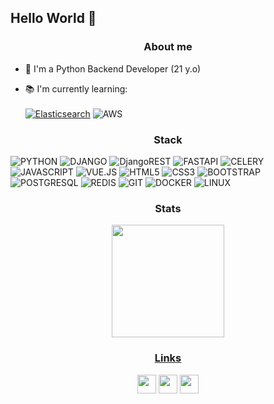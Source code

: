 ## Hello World 👋

<h3 align="center">About me</h3>

- 🌟 I'm a Python Backend Developer (21 y.o)

- 📚 I'm currently learning: 
<br><br>
[![Elasticsearch](https://img.shields.io/badge/-Elasticsearch-005571?style=for-the-badge&logo=Elasticsearch&logoColor=ffffff)](https://www.elastic.co/)
![AWS](https://img.shields.io/badge/Amazon_AWS-232F3E?style=for-the-badge&logo=amazon-aws&logoColor=white)

<h3 align="center">Stack</h3>

![PYTHON](https://img.shields.io/badge/Python-14354C?style=for-the-badge&logo=python&logoColor=white)
![DJANGO](https://img.shields.io/badge/Django-092E20?style=for-the-badge&logo=django&logoColor=white)
![DjangoREST](https://img.shields.io/badge/DJANGO-REST-ff1709?style=for-the-badge&logo=django&logoColor=white&color=ff1709&labelColor=gray)
![FASTAPI](https://img.shields.io/badge/FastAPI-005571?style=for-the-badge&logo=fastapi)
![CELERY](https://img.shields.io/badge/celery-%2337814A.svg?&style=for-the-badge&logo=celery&logoColor=white)
![JAVASCRIPT](https://img.shields.io/badge/JavaScript-F7DF1E?style=for-the-badge&logo=JavaScript&logoColor=white)
![VUE.JS](https://img.shields.io/badge/vuejs-%2335495e.svg?style=for-the-badge&logo=vuedotjs&logoColor=%234FC08D)
![HTML5](https://img.shields.io/badge/HTML5-E34F26?style=for-the-badge&logo=html5&logoColor=white)
![CSS3](https://img.shields.io/badge/CSS3-1572B6?style=for-the-badge&logo=css3&logoColor=white)
![BOOTSTRAP](https://img.shields.io/badge/Bootstrap-563D7C?style=for-the-badge&logo=bootstrap&logoColor=white)
![POSTGRESQL](https://img.shields.io/badge/PostgreSQL-316192?style=for-the-badge&logo=postgresql&logoColor=white)
![REDIS](https://img.shields.io/badge/redis-%23DD0031.svg?&style=for-the-badge&logo=redis&logoColor=white)
![GIT](https://img.shields.io/badge/GIT-E44C30?style=for-the-badge&logo=git&logoColor=white)
![DOCKER](https://img.shields.io/badge/docker-%230db7ed.svg?style=for-the-badge&logo=docker&logoColor=white)
![LINUX](https://img.shields.io/badge/Linux-FCC624?style=for-the-badge&logo=linux&logoColor=black)

<h3 align="center">Stats</h3>

<div align="center">
  <a href="https://github.com/ibtriz">
  <img height="180em" src="https://github-readme-stats.vercel.app/api/top-langs/?username=valeXeich&layout=compact&langs_count=7&theme=radical"/>
</div>

<h3 align="center">Links</h3>
  
 <div align="center">
  <a href="https://t.me/valexoff"><img height="30" src="https://img.shields.io/badge/Telegram-2CA5E0?style=for-the-badge&logo=telegram&logoColor=white" target="_blank"></a>
  <a href="https://www.linkedin.com/in/valex-panov/" target="_blank"> <img height="30" src="https://img.shields.io/badge/LinkedIn-0077B5?style=for-the-badge&logo=linkedin&logoColor=white" target="_blank"></a> 
  <a href="https://discordapp.com/users/valex#2452"><img height="30" src="https://img.shields.io/badge/Discord-7289DA?style=for-the-badge&logo=discord&logoColor=white" target="_blank"></a>
</div>
